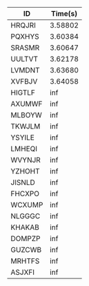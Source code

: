 |ID|Time(s)|
|-|-|
|HRQJRI|3.58802|
|PQXHYS|3.60384|
|SRASMR|3.60647|
|UULTVT|3.62178|
|LVMDNT|3.63680|
|XVFBJV|3.64058|
|HIGTLF|inf|
|AXUMWF|inf|
|MLBOYW|inf|
|TKWJLM|inf|
|YSYILE|inf|
|LMHEQI|inf|
|WVYNJR|inf|
|YZHOHT|inf|
|JISNLD|inf|
|FHCXPO|inf|
|WCXUMP|inf|
|NLGGGC|inf|
|KHAKAB|inf|
|DOMPZP|inf|
|GUZCWB|inf|
|MRHTFS|inf|
|ASJXFI|inf|
